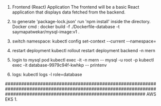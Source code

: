 1. Frontend (React) Application
The frontend will be a basic React application that displays data fetched from the backend.

1. to generate 'package-lock.json' run 'npm install' inside the directory.
Docker cmd :  docker build -f ./Dockerfile-database -t saymapatwekar/mysql-image:v1 .

2. switch namespace:
kubectl config set-context --current --namespace=<namespace>

3. restart deployment
kubectl rollout restart deployment backend -n mern

4. login to mysql pod
kubectl exec -it <mysql-pod-name> -n mern -- mysql -u root -p
kubectl exec -it database-9979c94f-kwhkp -- printenv

5. logs:
kubectl logs -l role=database



####################################################################################################################################################################
AWS EKS
1. 